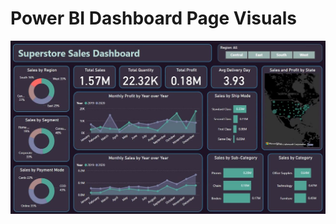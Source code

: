 # Power BI Dashboard Page Visuals

![Dashboard Page](https://github.com/danvuk567/Predictive-Sales-Forecasting/blob/main/images/Power_BI-Dashboard-Page.jpg?raw=true)
